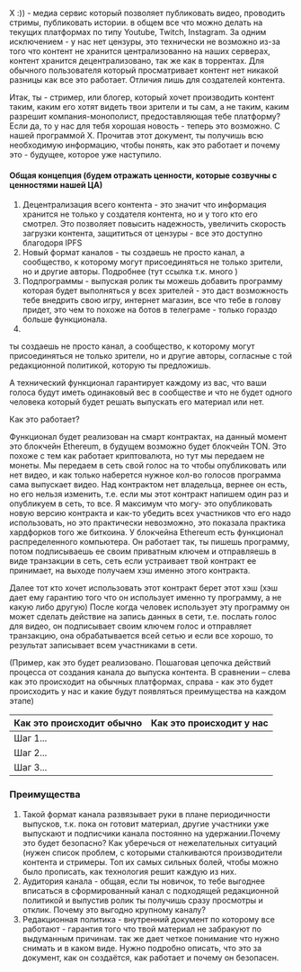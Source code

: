 X :)) - медиа сервис который позволяет публиковать видео, проводить стримы, публиковать истории. в общем все что можно делать на текущих платформах по типу Youtube, Twitch, Instagram. За одним исключением - у нас нет цензуры, это технически не возможно из-за того что контент не хранится централизованно на наших серверах, контент хранится децентрализовано, так же как в торрентах. 
Для обычного пользователя который просматривает контент нет никакой разницы как все это работает. Отличия лишь для создателей контента.

Итак, ты - стример, или блогер, который хочет производить контент таким, каким его хотят видеть твои зрители и ты сам, а не таким, каким разрешит компания-монополист, предоставляющая тебе платформу? Если да, то у нас для тебя хорошая новость - теперь это возможно. С нашей программой Х.
Прочитав этот документ, ты получишь всю необходимую информацию, чтобы понять, как это работает и почему это - будущее, которое уже наступило.

#### Общая концепция (будем отражать ценности, которые созвучны с ценностями нашей ЦА)

1. Децентрализация всего контента - это значит что информация хранится не только у создателя контента, но и у того кто его смотрел. Это позволяет повысить надежность, увеличить скорость загрузки контента, защититься от цензуры - все это доступно благодоря IPFS
2. Новый формат каналов - ты создаешь не просто канал, а сообщество, к которому могут присоединяться не только зрители, но и другие авторы. Подробнее (тут ссылка т.к. много )
3. Подпрограммы - выпуская ролик ты можешь добавить программу которая будет выполняться у всех зрителей - это даст возможность тебе внедрить свою игру, интернет магазин, все что тебе в голову придет, это чем то похоже на ботов в телеграме - только гораздо больше функционала.
4. 
ты создаешь не просто канал, а сообщество, к которому могут присоединяться не только зрители, но и другие авторы, согласные с той редакционной политикой, которую ты предложишь. 

А технический функционал гарантирует каждому из вас, что ваши голоса будут иметь одинаковый вес в сообществе и что не будет одного человека который будет решать выпускать его материал или нет. 


Как это работает?

Функционал будет реализован на смарт контрактах, на данный момент это блокчейн Ethereum, в будущем возможно будет блокчейн TON. Это похоже с тем как работает криптовалюта, но тут мы передаем не монеты. Мы передаем в сеть свой голос на то чтобы опубликовать или нет видео, и как только наберется нужное кол-во голосов программа сама выпускает видео. Над контрактом нет владельца, вернее он есть, но его нельзя изменить, т.е. если мы этот контракт напишем один раз и опубликуем в сеть, то все. Я максимум что могу- это опубликовать новую версию контракта и как-то убедить всех  участников что его надо использовать, но это практически невозможно, это показала практика хардфорков того же биткоина.
У блокчейна Ethereum есть функционал распределенного компьютера. Он работает так, ты пишешь программу, потом подписываешь ее своим приватным ключем и отправляешь в виде транзакции в сеть, сеть если устраивает твой контракт ее принимает, на выходе получаем хэш именно этого контракта.

Далее тот кто хочет использовать этот контракт берет этот хэш (хэш дает ему гарантию того что он использует именно ту программу, а не какую либо другую)
После когда человек использует эту программу он может сделать действие на запись данных в сети, т.е. послать голос для видео, он подписывает своим ключем голос и отправляет транзакцию, она обрабатывается всей сетью и если все хорошо, то результат записывает всем участниками в сети.

(Пример, как это будет реализовано. Пошаговая цепочка действий процесса от создания канала до выпуска контента. В сравнении – слева как это происходит на обычных платформах, справа - как это будет происходить у нас и какие будут появляться преимущества на каждом этапе)


| Как это происходит обычно  | Как это происходит у нас  |
| :------------ |:---------------:|
| Шаг 1...      |  |
| Шаг 2...      |        |
| Шаг 3...      |         |

### Преимущества 

1. Такой формат канала развязывает руки в плане периодичности выпусков, т.к. пока он готовит материал, другие участники уже выпускают и подписчики канала постоянно на удержании.Почему это будет безопасно? Как уберечься от нежелательных ситуаций (нужен список проблем, с которыми сталкиваются производители контента и стримеры. Топ их самых сильных болей, чтобы можно было прописать, как технология решит каждую из них.
2. Аудитория канала - общая, если ты новичок, то тебе выгоднее вписаться в сформированный канал с подходящей редакционной политикой и выпустив ролик ты получишь сразу просмотры и отклик. Почему это выгодно крупному каналу? 
3. Редакционная политика - внутренний документ по которому все работают - гарантия того что твой материал не забракуют по выдуманным причинам. так же дает четкое понимание что нужно снимать и в каком виде. Нужно подробно описать, что это за документ, как он создаётся, как работает и почему он безопасен.

 



